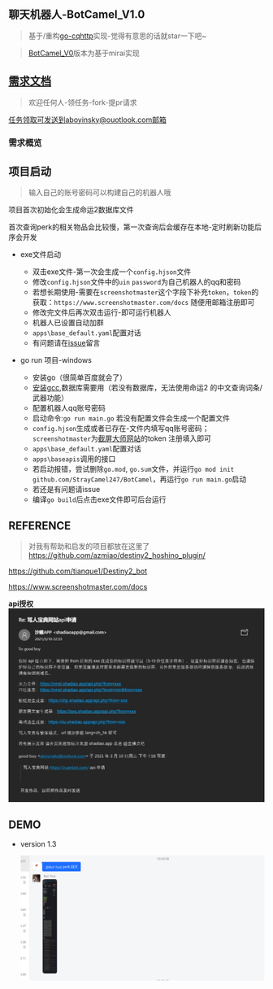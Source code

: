 
## 聊天机器人-BotCamel_V1.0
> 基于/重构[go-cqhttp](https://github.com/Mrs4s/go-cqhttp/)实现-觉得有意思的话就star一下吧~

> [BotCamel_V0](https://github.com/StrayCamel247/BotCamel/tree/dev-mirai)版本为基于mirai实现
## [需求文档](./PRD.MD)
> 欢迎任何人-领任务-fork-提pr请求

任务领取可发送到aboyinsky@ouotlook.com邮箱
### 需求概览
## 项目启动
> 输入自己的账号密码可以构建自己的机器人哦

项目首次初始化会生成命运2数据库文件

首次查询perk的相关物品会比较慢，第一次查询后会缓存在本地-定时刷新功能后序会开发

- exe文件启动
  - 双击exe文件-第一次会生成一个`config.hjson`文件
  - 修改`config.hjson`文件中的`uin` `password`为自己机器人的qq和密码
  - 若想长期使用-需要在`screenshotmaster`这个字段下补充`token`，`token`的获取：`https://www.screenshotmaster.com/docs` 随便用邮箱注册即可
  - 修改完文件后再次双击运行-即可运行机器人
  - 机器人已设置自动加群
  - `apps\base_default.yaml`配置对话
  - 有问题请在[issue](https://github.com/StrayCamel247/BotCamel/issue)留言

- go run 项目-windows
  - 安装go（很简单百度就会了）
  - [安装gcc](https://zhuanlan.zhihu.com/p/47935258),数据库需要用（若没有数据库，无法使用命运2 的中文查询词条/武器功能）
  - 配置机器人qq账号密码
  - 启动命令:`go run main.go` 若没有配置文件会生成一个配置文件
  - `config.hjson`生成或者已存在-文件内填写qq账号密码；  `screenshotmaster`为[截屏大师网站](https://www.screenshotmaster.com/reg)的token 注册填入即可
  - `apps\base_default.yaml`配置对话
  - `apps\baseapis`调用的接口
  - 若启动报错，尝试删除`go.mod`, `go.sum`文件，并运行`go mod init github.com/StrayCamel247/BotCamel`，再运行`go run main.go`启动
  - 若还是有问题请issue
  - 编译`go build`后点击exe文件即可后台运行
## REFERENCE
> 对我有帮助和启发的项目都放在这里了
https://github.com/azmiao/destiny2_hoshino_plugin/

https://github.com/tianque1/Destiny2_bot

https://www.screenshotmaster.com/docs

**api授权**
![img](./media/shadiaoapp.jpg)
## DEMO

- version 1.3

  ![qq群聊演示](./media/v1.3.png)

<!-- ```
go mod
The commands are:
  download    download modules to local cache (下载依赖的module到本地cache))
  edit        edit go.mod from tools or scripts (编辑go.mod文件)
  graph       print module requirement graph (打印模块依赖图))
  init        initialize new module in current directory (再当前文件夹下初始化一个新的module, 创建go.mod文件))
  tidy        add missing and remove unused modules (增加丢失的module，去掉未用的module)
  vendor      make vendored copy of dependencies (将依赖复制到vendor下)
  verify      verify dependencies have expected content (校验依赖)
  why         explain why packages or modules are needed (解释为什么需要依赖)
``` -->